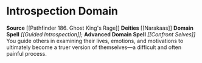 ﻿---
advanced_apocryphal_spell: null
advanced_domain_spell: '[[DATABASE/spell/Confront Selves|Confront Selves]]'
apocryphal_spell: null
deity:
- '[[DATABASE/deity/Narakaas|Narakaas]]'
domain:
- '[[DATABASE/domain/Introspection Domain|Introspection]]'
domain_spell: '[[DATABASE/spell/Guided Introspection|Guided Introspection]]'
id: '60'
name: Introspection Domain
rarity: Common
source: '[[DATABASE/source/Pathfinder 186. Ghost King''s Rage|Pathfinder #186: Ghost
  King''s Rage]]'
trait: null
type: Domain

---
# Introspection Domain

**Source** [[Pathfinder 186. Ghost King's Rage]]
**Deities** [[Narakaas]]
**Domain Spell** _[[Guided Introspection]]_; **Advanced Domain Spell** _[[Confront Selves]]_
You guide others in examining their lives, emotions, and motivations to ultimately become a truer version of themselves—a difficult and often painful process.